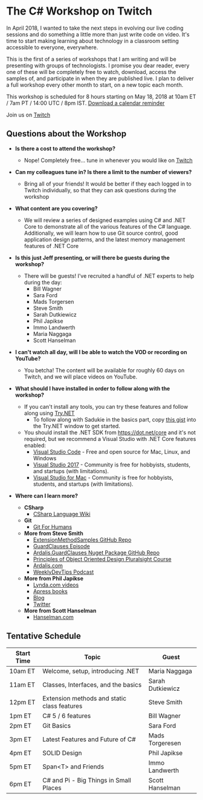 # The C# Workshop on Twitch

In April 2018, I wanted to take the next steps in evolving our live coding sessions and do something a little more than just write code on video.  It's time to start making learning about technology in a classroom setting accessible to everyone, everywhere.

This is the first of a series of workshops that I am writing and will be presenting with groups of technologists.  I promise you dear reader, every one of these will be completely free to watch, download, access the samples of, and participate in when they are published live.  I plan to deliver a full workshop every other month to start, on a new topic each month.

This workshop is scheduled for 8 hours starting on May 18, 2018 at 10am ET / 7am PT / 14:00 UTC / 8pm IST. [Download a calendar reminder](https://cdn.rawgit.com/csharpfritz/Fritz.LiveStream/master/csharpWorkshop/Fritz_and_Friends_Csharp_Workshop.ics)  

Join us on [Twitch](https://www.twitch.tv/events/FkW7cJ5WStWVhBKbY4Ozbg)

## Questions about the Workshop

*  __Is there a cost to attend the workshop?__
   *  Nope!  Completely free... tune in whenever you would like on [Twitch](https://www.twitch.tv/events/FkW7cJ5WStWVhBKbY4Ozbg)

*  __Can my colleagues tune in?  Is there a limit to the number of viewers?__
   *  Bring all of your friends!  It would be better if they each logged in to Twitch  individually, so that they can ask questions during the workshop

*  __What content are you covering?__
   *  We will review a series of designed examples using C# and .NET Core to demonstrate all of the various features of the C# language.  Additionally, we will learn how to use Git source control, good application design patterns, and the latest memory management features of .NET Core

*  __Is this just Jeff presenting, or will there be guests during the workshop?__
   *  There will be guests!  I've recruited a handful of .NET experts to help during the day:
      * Bill Wagner
      * Sara Ford
      * Mads Torgersen
      * Steve Smith
      * Sarah Dutkiewicz
      * Phil Japikse
      * Immo Landwerth
      * Maria Naggaga
      * Scott Hanselman

* __I can't watch all day, will I be able to watch the VOD or recording on YouTube?__
   *  You betcha!  The content will be available for roughly 60 days on Twitch, and we will place videos on YouTube.  

* __What should I have installed in order to follow along with the workshop?__
   *  If you can't install any tools, you can try these features and follow along using [Try.NET](https://try.dot.net/)
      * To follow along with Sadukie in the basics part, copy [this gist](https://gist.github.com/sadukie/bf1f6f5339e92e322c1eb4f44c7ebfa0) into the Try.NET window to get started.
   *  You should install the .NET SDK from https://dot.net/core and it's not required, but we recommend a Visual Studio with .NET Core features enabled:
      *  [Visual Studio Code](https://code.visualstudio.com) - Free and open source for Mac, Linux, and Windows
      *  [Visual Studio 2017](https://visualstudio.com) - Community is free for hobbyists, students, and startups (with limitations).
      *  [Visual Studio for Mac](https://visualstudio.com) - Community is free for hobbyists, students, and startups (with limitations).

* __Where can I learn more?__
   * __CSharp__
     * [CSharp Language Wiki](https://github.com/dotnet/csharplang/wiki)
   * __Git__
     * [Git For Humans](https://www.amazon.com/Git-Humans-David-Demaree/dp/1937557383)
   * __More from Steve Smith__
     * [ExtensionMethodSamples GitHub Repo](https://github.com/ardalis/ExtensionMethodSample)
     * [GuardClauses Episode](http://www.weeklydevtips.com/004)
     * [Ardalis.GuardClauses Nuget Package GitHub Repo](https://github.com/ardalis/GuardClauses)
     * [Principles of Object Oriented Design Pluralsight Course](https://pluralsight.com/courses/principles-oo-design)
     * [Ardalis.com](https://ardalis.com)
     * [WeeklyDevTips Podcast](https://weeklydevtips.com)
   * __More from Phil Japikse__
     * [Lynda.com videos](http://bit.ly/skimediclyndacourses)
     * [Apress books](http://bit.ly/apressbooks)
     * [Blog](http://www.skimedic.com/blog)
     * [Twitter](http://twitter.com/skimedic)
   * __More from Scott Hanselman__
     * [Hanselman.com](https://hanselman.com/blog)


## Tentative Schedule 

| Start Time | Topic | Guest |
| ----- | ---- | ----- |
| 10am ET | Welcome, setup, introducing .NET | Maria Naggaga |
| 11am ET | Classes, Interfaces, and the basics | Sarah Dutkiewicz |
| 12pm ET | Extension methods and static class features | Steve Smith |
| 1pm ET | C# 5 / 6 features | Bill Wagner |
| 2pm ET | Git Basics | Sara Ford |
| 3pm ET | Latest Features and Future of C# | Mads Torgeresen |
| 4pm ET | SOLID Design | Phil Japikse |
| 5pm ET | Span&lt;T&gt; and Friends | Immo Landwerth |
| 6pm ET | C# and Pi - Big Things in Small Places | Scott Hanselman |
